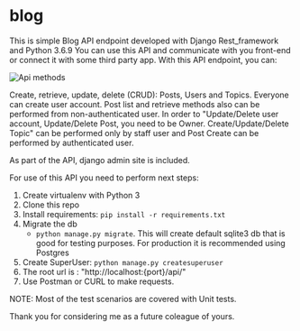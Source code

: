 # blog
This is simple Blog API endpoint developed with Django Rest_framework and Python 3.6.9
You can use this API and communicate with you front-end or connect it with some third party app. 
With this API endpoint, you can:

![Api methods](https://i.imgur.com/7Qwcfkq.png)
 
Create, retrieve, update, delete (CRUD): Posts, Users and Topics.
Everyone can create user account. Post list and retrieve methods also can be performed from non-authenticated user.
In order to "Update/Delete user account, Update/Delete Post, you need to be Owner. 
Create/Update/Delete Topic" can be performed only by staff user and Post Create can be performed by authenticated user.

As part of the API, django admin site is included.

For use of this API you need to perform next steps:

1. Create virtualenv with Python 3
2. Clone this repo
3. Install requirements: `pip install -r requirements.txt`
4. Migrate the db
    * `python manage.py migrate`. This will create default sqlite3 db that is good for testing purposes. 
For production it is recommended using Postgres
5. Create SuperUser: `python manage.py createsuperuser`
6. The root url is : "http://localhost:{port}/api/"
7. Use Postman or CURL to make requests.

NOTE: Most of the test scenarios are covered with Unit tests.

Thank you for considering me as a future coleague of yours. 